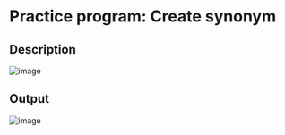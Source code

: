 # Practice program: Create synonym

## Description

![image](https://github.com/Tan12d/PWC_RDBMS_using_Oracle/assets/100254217/88868e51-bdf7-4dae-85bc-629cae2c0ebf)

## Output

![image](https://github.com/Tan12d/PWC_RDBMS_using_Oracle/assets/100254217/7d601878-aac3-4cc3-8886-bc218ffd665d)
